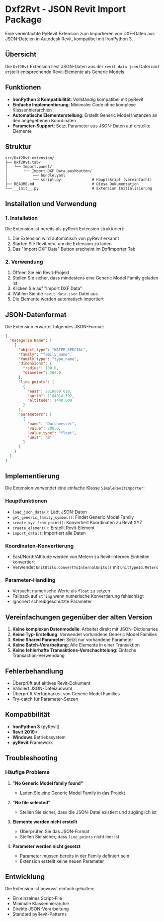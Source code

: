 # Dxf2Rvt - JSON Revit Import Package

Eine vereinfachte PyRevit Extension zum Importieren von DXF-Daten aus JSON-Dateien in Autodesk Revit, kompatibel mit IronPython 3.

## Übersicht

Die `Dxf2Rvt` Extension liest JSON-Daten aus der `revit_data.json` Datei und erstellt entsprechende Revit-Elemente als Generic Models.

## Funktionen

- **IronPython 3 Kompatibilität**: Vollständig kompatibel mit pyRevit
- **Einfache Implementierung**: Minimaler Code ohne komplexe Klassenhierarchien
- **Automatische Elementerstellung**: Erstellt Generic Model Instanzen an den angegebenen Koordinaten
- **Parameter-Support**: Setzt Parameter aus JSON-Daten auf erstellte Elemente

## Struktur

```
src/Dxf2Rvt.extension/
├── Dxf2Rvt.tab/
│   └── Import.panel/
│       └── Import DXF Data.pushbutton/
│           ├── bundle.yaml
│           └── script.py              # Hauptskript (vereinfacht)
├── README.md                          # Diese Dokumentation  
└── __init__.py                        # Extension Initialisierung
```

## Installation und Verwendung

### 1. Installation

Die Extension ist bereits als pyRevit Extension strukturiert:

1. Die Extension wird automatisch von pyRevit erkannt
2. Starten Sie Revit neu, um die Extension zu laden
3. Das "Import DXF Data" Button erscheint im DxfImporter Tab

### 2. Verwendung

1. Öffnen Sie ein Revit-Projekt
2. Stellen Sie sicher, dass mindestens eine Generic Model Family geladen ist
3. Klicken Sie auf "Import DXF Data" 
4. Wählen Sie die `revit_data.json` Datei aus
5. Die Elemente werden automatisch importiert

## JSON-Datenformat

Die Extension erwartet folgendes JSON-Format:

```json
{
  "Kategorie Name": [
    {
      "object_type": "WATER_SPECIAL",
      "family": "family_name", 
      "family_type": "type_name",
      "dimensions": {
        "radius": 100.0,
        "diameter": 200.0
      },
      "line_points": [
        {
          "east": 2810860.018,
          "north": 1184014.392, 
          "altitude": 1440.609
        }
      ],
      "parameters": [
        {
          "name": "Durchmesser",
          "value": 200.0,
          "value_type": "float",
          "unit": "m"
        }
      ]
    }
  ]
}
```

## Implementierung

Die Extension verwendet eine einfache Klasse `SimpleRevitImporter`:

### Hauptfunktionen

- `load_json_data()`: Lädt JSON-Daten
- `get_generic_family_symbol()`: Findet Generic Model Family
- `create_xyz_from_point()`: Konvertiert Koordinaten zu Revit XYZ
- `create_element()`: Erstellt Revit-Element
- `import_data()`: Importiert alle Daten

### Koordinaten-Konvertierung

- East/North/Altitude werden von Metern zu Revit-internen Einheiten konvertiert
- Verwendet `UnitUtils.ConvertToInternalUnits()` mit `UnitTypeId.Meters`

### Parameter-Handling

- Versucht numerische Werte als `float` zu setzen
- Fallback auf `string` wenn numerische Konvertierung fehlschlägt
- Ignoriert schreibgeschützte Parameter

## Vereinfachungen gegenüber der alten Version

1. **Keine komplexen Datenmodelle**: Arbeitet direkt mit JSON-Dictionaries
2. **Keine Typ-Erstellung**: Verwendet vorhandene Generic Model Families
3. **Keine Shared Parameter**: Setzt nur vorhandene Parameter
4. **Keine Batch-Verarbeitung**: Alle Elemente in einer Transaktion
5. **Keine fehlerhafte Transaktions-Verschachtelung**: Einfache Transaction-Verwendung

## Fehlerbehandlung

- Überprüft auf aktives Revit-Dokument
- Validiert JSON-Dateiauswahl
- Überprüft Verfügbarkeit von Generic Model Families
- Try-catch für Parameter-Setzen

## Kompatibilität

- **IronPython 3** (pyRevit)
- **Revit 2019+** 
- **Windows** Betriebssystem
- **pyRevit** Framework

## Troubleshooting

### Häufige Probleme

1. **"No Generic Model family found"**
   - Laden Sie eine Generic Model Family in das Projekt

2. **"No file selected"**
   - Stellen Sie sicher, dass die JSON-Datei existiert und zugänglich ist

3. **Elemente werden nicht erstellt**
   - Überprüfen Sie das JSON-Format
   - Stellen Sie sicher, dass `line_points` nicht leer ist

4. **Parameter werden nicht gesetzt**
   - Parameter müssen bereits in der Family definiert sein
   - Extension erstellt keine neuen Parameter

## Entwicklung

Die Extension ist bewusst einfach gehalten:
- Ein einzelnes Script-File
- Minimale Klassenhierarchie
- Direkte JSON-Verarbeitung
- Standard pyRevit-Patterns
